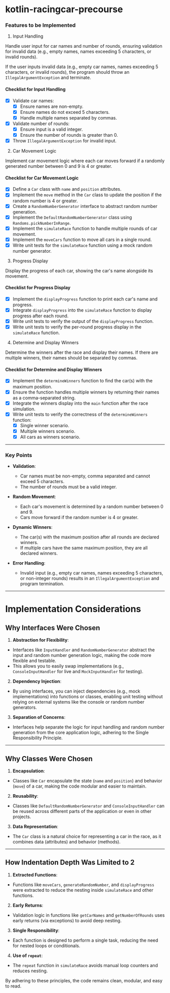 # kotlin-racingcar-precourse

### Features to be Implemented

1. Input Handling

Handle user input for car names and number of rounds, ensuring validation for invalid data (e.g., empty names, names
exceeding 5 characters, or invalid rounds).

If the user inputs invalid data (e.g., empty car names, names exceeding 5 characters, or invalid rounds), the program
should throw an `IllegalArgumentException` and terminate.

#### Checklist for Input Handling

- [x] Validate car names:
    - [x] Ensure names are non-empty.
    - [x] Ensure names do not exceed 5 characters.
    - [x] Handle multiple names separated by commas.
- [x] Validate number of rounds:
    - [x] Ensure input is a valid integer.
    - [x] Ensure the number of rounds is greater than 0.
- [x] Throw `IllegalArgumentException` for invalid input.

2. Car Movement Logic

Implement car movement logic where each car moves forward if a randomly generated number between 0 and 9 is 4 or
greater.

#### Checklist for Car Movement Logic

- [x] Define a `Car` class with `name` and `position` attributes.
- [x] Implement the `move` method in the `Car` class to update the position if the random number is 4 or greater.
- [x] Create a `RandomNumberGenerator` interface to abstract random number generation.
- [x] Implement the `DefaultRandomNumberGenerator` class using `Randoms.pickNumberInRange`.
- [x] Implement the `simulateRace` function to handle multiple rounds of car movement.
- [x] Implement the `moveCars` function to move all cars in a single round.
- [x] Write unit tests for the `simulateRace` function using a mock random number generator.

3. Progress Display

Display the progress of each car, showing the car's name alongside its movement.

#### Checklist for Progress Display

- [x] Implement the `displayProgress` function to print each car's name and progress.
- [x] Integrate `displayProgress` into the `simulateRace` function to display progress after each round.
- [x] Write unit tests to verify the output of the `displayProgress` function.
- [x] Write unit tests to verify the per-round progress display in the `simulateRace` function.

4. Determine and Display Winners

Determine the winners after the race and display their names. If there are multiple winners, their names should be
separated by commas.

#### Checklist for Determine and Display Winners

- [x] Implement the `determineWinners` function to find the car(s) with the maximum position.
- [x] Ensure the function handles multiple winners by returning their names as a comma-separated string.
- [x] Integrate the winners display into the `main` function after the race simulation.
- [x] Write unit tests to verify the correctness of the `determineWinners` function:
    - [x] Single winner scenario.
    - [x] Multiple winners scenario.
    - [x] All cars as winners scenario.

---

### Key Points

- **Validation**:
    - Car names must be non-empty, comma separated and cannot exceed 5 characters.
    - The number of rounds must be a valid integer.

- **Random Movement**:
    - Each car's movement is determined by a random number between 0 and 9.
    - Cars move forward if the random number is 4 or greater.

- **Dynamic Winners**:
    - The car(s) with the maximum position after all rounds are declared winners.
    - If multiple cars have the same maximum position, they are all declared winners.

- **Error Handling**:
    - Invalid input (e.g., empty car names, names exceeding 5 characters, or non-integer rounds) results in an
      `IllegalArgumentException` and program termination.

---

# Implementation Considerations

## Why Interfaces Were Chosen

1. **Abstraction for Flexibility**:

- Interfaces like `InputHandler` and `RandomNumberGenerator` abstract the input and random number generation logic,
  making the code more flexible and testable.
- This allows you to easily swap implementations (e.g., `ConsoleInputHandler` for live and `MockInputHandler` for
  testing).

2. **Dependency Injection**:

- By using interfaces, you can inject dependencies (e.g., mock implementations) into functions or classes, enabling unit
  testing without relying on external systems like the console or random number generators.

3. **Separation of Concerns**:

- Interfaces help separate the logic for input handling and random number generation from the core application logic,
  adhering to the Single Responsibility Principle.

---

## Why Classes Were Chosen

1. **Encapsulation**:

- Classes like `Car` encapsulate the state (`name` and `position`) and behavior (`move`) of a car, making the code
  modular and easier to maintain.

2. **Reusability**:

- Classes like `DefaultRandomNumberGenerator` and `ConsoleInputHandler` can be reused across different parts of the
  application or even in other projects.

3. **Data Representation**:

- The `Car` class is a natural choice for representing a car in the race, as it combines data (attributes) and
  behavior (methods).

---

## How Indentation Depth Was Limited to 2

1. **Extracted Functions**:

- Functions like `moveCars`, `generateRandomNumber`, and `displayProgress` were extracted to reduce the nesting inside
  `simulateRace` and other functions.

2. **Early Returns**:

- Validation logic in functions like `getCarNames` and `getNumberOfRounds` uses early returns (via exceptions) to avoid
  deep nesting.

3. **Single Responsibility**:

- Each function is designed to perform a single task, reducing the need for nested loops or conditionals.

4. **Use of `repeat`**:

- The `repeat` function in `simulateRace` avoids manual loop counters and reduces nesting.

By adhering to these principles, the code remains clean, modular, and easy to read.